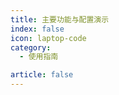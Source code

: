 ```yaml
---
title: 主要功能与配置演示
index: false
icon: laptop-code
category:
  - 使用指南

article: false
---
```


<Catalog />
